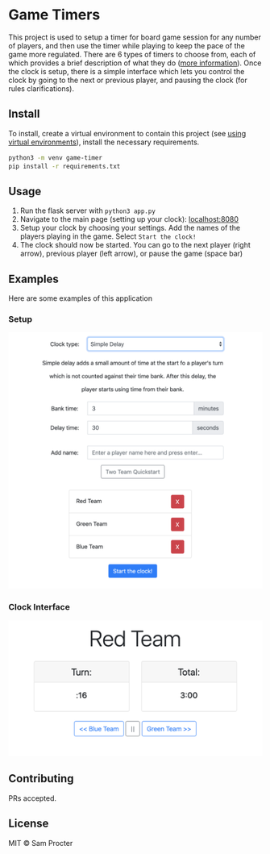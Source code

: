 # Game Timers

This project is used to setup a timer for board game session for any number of players, and then use the timer while 
playing to keep the pace of the game more regulated. There are 6 types of timers to choose from, each of which provides
a brief description of what they do ([more information](https://en.wikipedia.org/wiki/Time_control)). Once the clock is
setup, there is a simple interface which lets you control the clock by going to the next or previous player, and pausing
the clock (for rules clarifications). 

## Install
To install, create a virtual environment to contain this project (see 
[using virtual environments](https://packaging.python.org/guides/installing-using-pip-and-virtual-environments/)), 
install the necessary requirements.
```bash
python3 -m venv game-timer
pip install -r requirements.txt
```

## Usage
1. Run the flask server with `python3 app.py`
2. Navigate to the main page (setting up your clock): [localhost:8080](http://localhost:8080/)
3. Setup your clock by choosing your settings. Add the names of the players playing in the game. Select `Start the clock!`
4. The clock should now be started. You can go to the next player (right arrow), previous player (left arrow), or pause the game (space bar)

## Examples

Here are some examples of this application

### Setup
![Setup](static/images/setup.png)
### Clock Interface
![Clock Interfaces](static/images/clock.png)

## Contributing

PRs accepted.

## License

MIT © Sam Procter